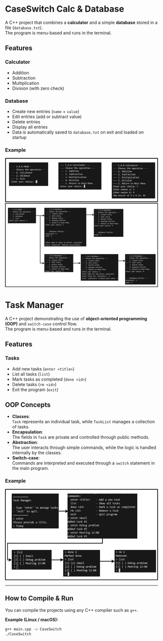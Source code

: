 # CaseSwitch Calc & Database

A C++ project that combines a **calculator** and a simple **database** stored in a file (`database.txt`).  
The program is menu-based and runs in the terminal.

## Features

### Calculator
- Addition  
- Subtraction  
- Multiplication  
- Division (with zero check)

### Database
- Create new entries (`name` + `value`)  
- Edit entries (add or subtract value)  
- Delete entries  
- Display all entries  
- Data is automatically saved to `database.txt` on exit and loaded on startup

### Example
![Demonstration of how it works](images/CaseSwitchesWorking1.jpg)
![Demonstration of how it works](images/CaseSwitchesWorking2.jpg)



# Task Manager

A C++ project demonstrating the use of **object-oriented programming (OOP)** and `switch-case` control flow.  
The program is menu-based and runs in the terminal.

## Features

### Tasks
- Add new tasks (`enter <title>`)  
- List all tasks (`list`)  
- Mark tasks as completed (`done <id>`)  
- Delete tasks (`rm <id>`)  
- Exit the program (`exit`)

## OOP Concepts
- **Classes**:  
  `Task` represents an individual task, while `TaskList` manages a collection of tasks.  
- **Encapsulation**:  
  The fields in `Task` are private and controlled through public methods.  
- **Abstraction**:  
  The user interacts through simple commands, while the logic is handled internally by the classes.  
- **Switch-case**:  
  Commands are interpreted and executed through a `switch` statement in the main program.

### Example
![Demonstration of how it works](images/TaskManagerWorking.jpg)

---

## How to Compile & Run

You can compile the projects using any C++ compiler such as `g++`.

**Example (Linux / macOS):**
```bash
g++ main.cpp -o CaseSwitch
./CaseSwitch

